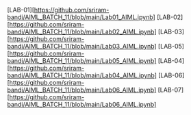 [LAB-01][https://github.com/sriram-bandi/AIML_BATCH_11/blob/main/Lab01_AIML.ipynb]
[LAB-02][https://github.com/sriram-bandi/AIML_BATCH_11/blob/main/Lab02_AIML.ipynb]
[LAB-03][https://github.com/sriram-bandi/AIML_BATCH_11/blob/main/Lab03_AIML.ipynb]
[LAB-05][https://github.com/sriram-bandi/AIML_BATCH_11/blob/main/Lab05_AIML.ipynb]
[LAB-04][https://github.com/sriram-bandi/AIML_BATCH_11/blob/main/Lab04_AIML.ipynb]
[LAB-06][https://github.com/sriram-bandi/AIML_BATCH_11/blob/main/Lab06_AIML.ipynb]
[LAB-07][https://github.com/sriram-bandi/AIML_BATCH_11/blob/main/Lab06_AIML.ipynb]
